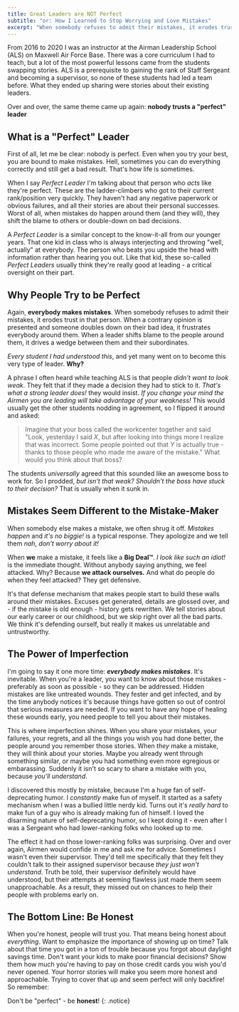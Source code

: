 ```yaml
---
title: Great Leaders are NOT Perfect
subtitle: "or: How I Learned to Stop Worrying and Love Mistakes"
excerpt: "When somebody refuses to admit their mistakes, it erodes trust in that person...  When a leader shifts blame to the people around them, it drives a wedge between them and their subordinates."
---
```


From 2016 to 2020 I was an instructor at the Airman Leadership School (ALS) on Maxwell Air Force Base.  There was a core curriculum I had to teach, but a lot of the most powerful lessons came from the students swapping stories.  ALS is a prerequisite to gaining the rank of Staff Sergeant and becoming a supervisor, so none of these students had led a team before.  What they ended up sharing were stories about their existing leaders.

Over and over, the same theme came up again: **nobody trusts a "perfect" leader**

## What is a "Perfect" Leader
First of all, let me be clear: nobody is perfect.  Even when you try your best, you are bound to make mistakes.  Hell, sometimes you can do everything correctly and still get a bad result.  That's how life is sometimes.

When I say *Perfect Leader* I'm talking about that person who *acts* like they're perfect.  These are the ladder-climbers who got to their current rank/position very quickly.  They haven't had any negative paperwork or obvious failures, and all their stories are about their personal successes.  Worst of all, when mistakes do happen around them (and they will), they shift the blame to others or double-down on bad decisions.

A *Perfect Leader* is a similar concept to the know-it-all from our younger years.  That one kid in class who is always interjecting and throwing "well, actually" at everybody.  The person who beats you upside the head with information rather than hearing you out.  Like that kid, these so-called *Perfect Leaders* usually think they're really good at leading - a critical oversight on their part.

## Why People Try to be Perfect
Again, **everybody makes mistakes**.  When somebody refuses to admit their mistakes, it erodes trust in that person.  When a contrary opinion is presented and someone doubles down on their bad idea, it frustrates everybody around them.  When a leader shifts blame to the people around them, it drives a wedge between them and their subordinates.

*Every student I had understood this*, and yet many went on to become this very type of leader.  **Why?**

A phrase I often heard while teaching ALS is that people *didn't want to look weak*.  They felt that if they made a decision they had to stick to it.  *That's what a strong leader does!* they would insist.  *If you change your mind the Airmen you are leading will take advantage of your weakness!*  This would usually get the other students nodding in agreement, so I flipped it around and asked:

> Imagine that your boss called the workcenter together and said "Look, yesterday I said *X*, but after looking into things more I realize that was incorrect.  Some people pointed out that *Y* is actually true - thanks to those people who made me aware of the mistake."  What would you think about that boss?

The students *universally* agreed that this sounded like an awesome boss to work for.  So I prodded, *but isn't that weak?  Shouldn't the boss have stuck to their decision?*  That is usually when it sunk in.

## Mistakes Seem Different to the Mistake-Maker
When somebody else makes a mistake, we often shrug it off.  *Mistakes happen* and *it's no biggie!* is a typical response.  They apologize and we tell them *nah, don't worry about it!*

When **we** make a mistake, it feels like a **Big Deal™**.  *I look like such an idiot!* is the immediate thought.  Without anybody saying anything, we feel attacked.  Why?  Because **we attack ourselves.**  And what do people do when they feel attacked?  They get defensive.

It's that defense mechanism that makes people start to build these walls around their mistakes.  Excuses get generated, details are glossed over, and - if the mistake is old enough - history gets rewritten.  We tell stories about our early career or our childhood, but we skip right over all the bad parts.  We think it's defending ourself, but really it makes us unrelatable and untrustworthy.

## The Power of Imperfection
I'm going to say it one more time: ***everybody makes mistakes***.  It's inevitable.  When you're a leader, you want to know about those mistakes - preferably as soon as possible - so they can be addressed.  Hidden mistakes are like untreated wounds.  They fester and get infected, and by the time anybody notices it's because things have gotten so out of control that serious measures are needed.  If you want to have any hope of healing these wounds early, you need people to tell you about their mistakes.

This is where imperfection shines.  When you share your mistakes, your failures, your regrets, and all the things you wish you had done better, the people around you remember those stories.  When *they* make a mistake, they will think about your stories.  Maybe you already went through something similar, or maybe you had something even more egregious or embarassing.  Suddenly it isn't so scary to share a mistake with you, because *you'll understand*.

I discovered this mostly by mistake, because I'm a huge fan of self-deprecating humor.  I *constantly* make fun of myself.  It started as a safety mechanism when I was a bullied little nerdy kid.  Turns out it's *really hard* to make fun of a guy who is already making fun of himself.  I loved the disarming nature of self-deprecating humor, so I kept doing it - even after I was a Sergeant who had lower-ranking folks who looked up to me.

The effect it had on those lower-ranking folks was surprising.  Over and over again, Airmen would confide in me and ask me for advice.  Sometimes I wasn't even their supervisor.  They'd tell me specifically that they felt they couldn't talk to their assigned supervisor because *they just won't understand*.  Truth be told, their supervisor definitely would have understood, but their attempts at seeming flawless just made them seem unapproachable.  As a result, they missed out on chances to help their people with problems early on.

## The Bottom Line: Be Honest
When you're honest, people will trust you.  That means being honest about *everything*.  Want to emphasize the importance of showing up on time?  Talk about that time you got in a ton of trouble because you forgot about daylight savings time.  Don't want your kids to make poor financial decisions?  Show them how much you're having to pay on those credit cards you wish you'd never opened.  Your horror stories will make you seem more honest and approachable.  Trying to cover that up and seem perfect will only backfire!  So remember:

Don't be "perfect" - be **honest**!
{: .notice}